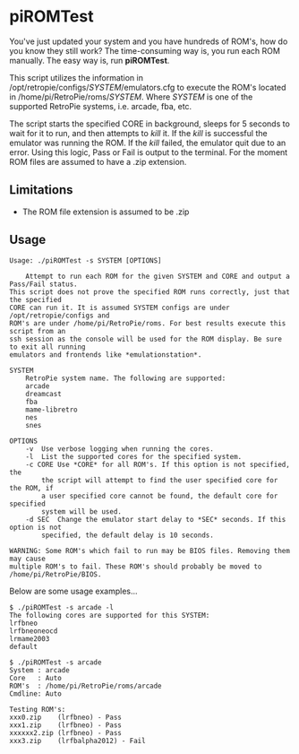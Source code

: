 # piROMTest
You've just updated your system and you have hundreds of ROM's, how do you know they still work? The time-consuming
way is, you run each ROM manually. The easy way is, run **piROMTest**.

This script utilizes the information in /opt/retropie/configs/*SYSTEM*/emulators.cfg to execute the ROM's located
in /home/pi/RetroPie/roms/*SYSTEM*. Where *SYSTEM* is one of the supported RetroPie systems, i.e. arcade, fba, etc. 

The script starts the specified CORE in background, sleeps for 5 seconds to wait for it to run, and then attempts
to *kill* it. If the *kill* is successful the emulator was running the ROM. If the *kill* failed, the emulator quit due
to an error. Using this logic, Pass or Fail is output to the terminal. For the moment ROM files are assumed to have
a .zip extension.

## Limitations
* The ROM file extension is assumed to be .zip

## Usage
```
Usage: ./piROMTest -s SYSTEM [OPTIONS]

    Attempt to run each ROM for the given SYSTEM and CORE and output a Pass/Fail status.
This script does not prove the specified ROM runs correctly, just that the specified
CORE can run it. It is assumed SYSTEM configs are under /opt/retropie/configs and
ROM's are under /home/pi/RetroPie/roms. For best results execute this script from an
ssh session as the console will be used for the ROM display. Be sure to exit all running
emulators and frontends like *emulationstation*.

SYSTEM
    RetroPie system name. The following are supported:
	arcade
	dreamcast
	fba
	mame-libretro
	nes
	snes

OPTIONS
	-v	Use verbose logging when running the cores.
	-l	List the supported cores for the specified system.
	-c CORE	Use *CORE* for all ROM's. If this option is not specified, the
		the script will attempt to find the user specified core for the ROM, if
		a user specified core cannot be found, the default core for specified
		system will be used.
	-d SEC	Change the emulator start delay to *SEC* seconds. If this option is not
		specified, the default delay is 10 seconds.

WARNING: Some ROM's which fail to run may be BIOS files. Removing them may cause
multiple ROM's to fail. These ROM's should probably be moved to /home/pi/RetroPie/BIOS.
```
Below are some usage examples...
```
$ ./piROMTest -s arcade -l
The following cores are supported for this SYSTEM:
lrfbneo
lrfbneoneocd
lrmame2003
default

$ ./piROMTest -s arcade
System : arcade
Core   : Auto
ROM's  : /home/pi/RetroPie/roms/arcade
Cmdline: Auto

Testing ROM's:
xxx0.zip    (lrfbneo) - Pass
xxx1.zip    (lrfbneo) - Pass
xxxxxx2.zip (lrfbneo) - Pass
xxx3.zip    (lrfbalpha2012) - Fail
```

